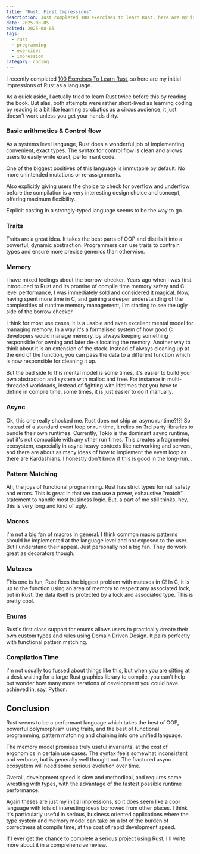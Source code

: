 ```yaml
---
title: "Rust: First Impressions"
description: Just completed 100 exercises to learn Rust, here are my initial impressions
date: 2025-08-05
edited: 2025-08-05
tags:
  - rust
  - programming
  - exercises
  - impression
category: coding
---
```

I recently completed [100 Exercises To Learn Rust](https://rust-exercises.com/100-exercises/01_intro/00_welcome.html), so here are my initial impressions of Rust as a language.

As a quick aside, I actually tried to learn Rust twice before this by reading the book. But alas, both attempts were rather short-lived as learning coding by reading is a bit like learning acrobatics as a circus audience; it just doesn't work unless you get your hands dirty.

### Basic arithmetics & Control flow

As a systems level language, Rust does a wonderful job of implementing convenient, exact types. The syntax for control flow is clean and allows users to easily write exact, performant code. 

One of the biggest positives of this language is immutable by default. No more unintended mutations or re-assignments.

Also explicitly giving users the choice to check for overflow and underflow before the compilation is a very interesting design choice and concept, offering maximum flexibility. 

Explicit casting in a strongly-typed language seems to be the way to go. 

### Traits

Traits are a great idea. It takes the best parts of OOP and distills it into a powerful, dynamic abstraction. Programmers can use traits to contrain types and ensure more precise generics than otherwise. 

### Memory

I have mixed feelings about the borrow-checker. Years ago when I was first introduced to Rust and its promise of compile time memory safety and C-level performance, I was immediately sold and considered it magical. Now, having spent more time in C, and gaining a deeper understanding of the complexities of runtime memory management, I'm starting to see the ugly side of the borrow checker.

I think for most use cases, it is a usable and even excellent mental model for managing memory. In a way it's a formalised system of how good C developers would manage memory, by always keeping something responsible for owning and later de-allocating the memory. Another way to think about it is an extension of the stack. Instead of always cleaning up at the end of the function, you can pass the data to a different function which is now responsible for cleaning it up.

But the bad side to this mental model is some times, it's easier to build your own abstraction and system with malloc and free. For instance in multi-threaded workloads, instead of fighting with lifetimes that you have to define in compile time, some times, it is just easier to do it manually.

### Async

Ok, this one really shocked me. Rust does not ship an async runtime?!?! So instead of a standard event loop or run time, it relies on 3rd party libraries to bundle their own runtimes. Currently, Tokio is the dominant async runtime, but it's not compatible with any other run times. This creates a fragmented ecosystem, especially in async heavy contexts like networking and servers, and there are about as many ideas of how to implement the event loop as there are Kardashians. I honestly don't know if this is good in the long-run...

### Pattern Matching

Ah, the joys of functional programming. Rust has strict types for null safety and errors. This is great in that we can use a power, exhaustive "match" statement to handle most business logic. But, a part of me still thinks, hey, this is very long and kind of ugly. 

### Macros

I'm not a big fan of macros in general. I think common macro patterns should be implemented at the language level and not exposed to the user. But I understand their appeal. Just personally not a big fan. They do work great as decorators though.

### Mutexes

This one is fun, Rust fixes the biggest problem with mutexes in C! In C, it is up to the function using an area of memory to respect any associated lock, but in Rust, the data itself is protected by a lock and associated type. This is pretty cool.

### Enums

Rust's first class support for enums allows users to practically create their own custom types and rules using Domain Driven Design. It pairs perfectly with functional pattern matching.

### Compilation Time

I'm not usually too fussed about things like this, but when you are sitting at a desk waiting for a large Rust graphics library to compile, you can't help but wonder how many more iterations of development you could have achieved in, say, Python.

## Conclusion

Rust seems to be a performant language which takes the best of OOP, powerful polymorphism using traits, and the best of functional programming, pattern matching and chaining into one unified language. 

The memory model promises truly useful invariants, at the cost of ergonomics in certain use cases. The syntax feels somewhat inconsistent and verbose, but is generally well thought out. The fractured async ecosystem will need some serious evolution over time. 

Overall, development speed is slow and methodical, and requires some wrestling with types, with the advantage of the fastest possible runtime performance.

Again theses are just my initial impressions, so it does seem like a cool language with lots of interesting ideas borrowed from other places. I think it's particularly useful in serious, business oriented applications where the type system and memory model can take on a lot of the burden of correctness at compile time, at the cost of rapid development speed.

If I ever get the chance to complete a serious project using Rust, I'll write more about it in a comprehensive review.



